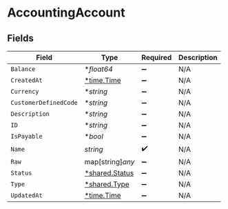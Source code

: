 # AccountingAccount


## Fields

| Field                                                  | Type                                                   | Required                                               | Description                                            |
| ------------------------------------------------------ | ------------------------------------------------------ | ------------------------------------------------------ | ------------------------------------------------------ |
| `Balance`                                              | **float64*                                             | :heavy_minus_sign:                                     | N/A                                                    |
| `CreatedAt`                                            | [*time.Time](https://pkg.go.dev/time#Time)             | :heavy_minus_sign:                                     | N/A                                                    |
| `Currency`                                             | **string*                                              | :heavy_minus_sign:                                     | N/A                                                    |
| `CustomerDefinedCode`                                  | **string*                                              | :heavy_minus_sign:                                     | N/A                                                    |
| `Description`                                          | **string*                                              | :heavy_minus_sign:                                     | N/A                                                    |
| `ID`                                                   | **string*                                              | :heavy_minus_sign:                                     | N/A                                                    |
| `IsPayable`                                            | **bool*                                                | :heavy_minus_sign:                                     | N/A                                                    |
| `Name`                                                 | *string*                                               | :heavy_check_mark:                                     | N/A                                                    |
| `Raw`                                                  | map[string]*any*                                       | :heavy_minus_sign:                                     | N/A                                                    |
| `Status`                                               | [*shared.Status](../../../pkg/models/shared/status.md) | :heavy_minus_sign:                                     | N/A                                                    |
| `Type`                                                 | [*shared.Type](../../../pkg/models/shared/type.md)     | :heavy_minus_sign:                                     | N/A                                                    |
| `UpdatedAt`                                            | [*time.Time](https://pkg.go.dev/time#Time)             | :heavy_minus_sign:                                     | N/A                                                    |